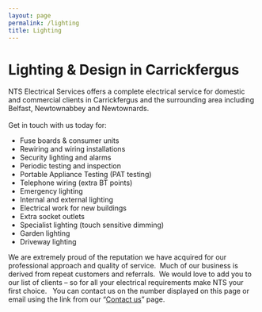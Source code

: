 ```yaml
---
layout: page
permalink: /lighting
title: Lighting
---
```

<h1>Lighting &amp; Design in Carrickfergus</h1>
 <p>NTS Electrical Services offers a complete electrical service for domestic and commercial clients in Carrickfergus and the surrounding area including Belfast, Newtownabbey and Newtownards.<br>&nbsp;<br>Get in touch with us today for:</p><p>  
</p><ul>  
<li>Fuse boards &amp; consumer units</li>  
<li>Rewiring and wiring installations</li>  
<li>Security lighting and alarms</li>  
<li>Periodic testing and inspection</li>  
<li>Portable Appliance Testing (PAT testing)</li>  
<li>Telephone wiring (extra BT points)</li>  
<li>Emergency lighting</li>  
<li>Internal and external lighting</li>  
<li>Electrical work for new buildings</li>  
<li>Extra socket outlets</li>  
<li>Specialist lighting (touch sensitive dimming)</li>  
<li>Garden lighting</li>  
<li>Driveway lighting</li>  </ul><p>  
</p><p>We are extremely proud of the reputation we have acquired for our professional approach and quality of service.&nbsp; Much of our business is derived from repeat customers and referrals.&nbsp; We would love to add you to our list of clients – so for all your electrical requirements make NTS your first choice.&nbsp;&nbsp; You can contact us on the number displayed on this page or email using the link from our “<a href="/contact-us">Contact us</a>” page.</p><p>  
</p><h2>&nbsp;</h2>